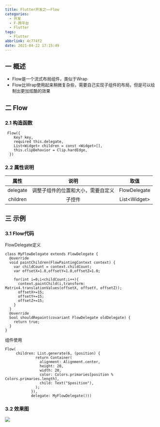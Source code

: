 ```yaml
---
title: Flutter开发之——Flow
categories:
  - 开发
  - F-跨平台
  - Flutter
tags:
  - Flutter
abbrlink: 4c774f2
date: 2021-04-22 17:15:49
---
```

## 一 概述

* Flow是一个流式布局组件，类似于Wrap
* Flow比Wrap使用起来稍微复杂些，需要自己实现子组件的布局，但是可以绘制出更加炫酷的效果

<!--more-->

## 二 Flow

### 2.1 构造函数

```
 Flow({
    Key? key,
    required this.delegate,
    List<Widget> children = const <Widget>[],
    this.clipBehavior = Clip.hardEdge,
  }) 
```

### 2.2 属性说明

|   属性   |                说明                |     取值      |
| :------: | :--------------------------------: | :-----------: |
| delegate | 调整子组件的位置和大小，需要自定义 | FlowDelegate  |
| children |               子控件               | List\<Widget> |

## 三 示例

### 3.1 Flow代码

FlowDelegate定义

```
class MyFlowDelegate extends FlowDelegate {
  @override
  void paintChildren(FlowPaintingContext context) {
    var childCount = context.childCount;
    var offsetX=1.0,offsetY=1.0,offsetZ=1.0;

    for(int i=0;i<childCount;i++){
      context.paintChild(i,transform: Matrix4.translationValues(offsetX, offsetY, offsetZ));
      offsetX+=15;
      offsetY+=15;
      offsetZ+=15;
    }
  }
  @override
  bool shouldRepaint(covariant FlowDelegate oldDelegate) {
    return true;
  }
}
```

组件使用

```
Flow(
     children: List.generate(6, (position) {
              return Container(
                alignment: Alignment.center,
                height: 20,
                width: 20,
                color: Colors.primaries[position % Colors.primaries.length],
                child: Text("$position"),
              );
            }),
            delegate: MyFlowDelegate()))
```

### 3.2 效果图

![][1]


[1]:https://jsd.onmicrosoft.cn/gh/PGzxc/CDN/blog-flutter/flutter-flow-sample.png